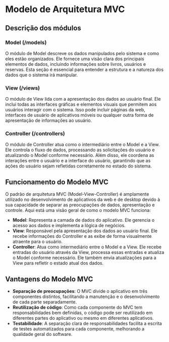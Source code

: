 # Modelo de Arquitetura MVC

## Descrição dos módulos

### Model (/models)
O módulo de Model descreve os dados manipulados pelo sistema e como eles estão organizados. Ele fornece uma visão clara dos principais elementos de dados, incluindo informações sobre livros, usuários e reservas. Esta seção é essencial para entender a estrutura e a natureza dos dados que o sistema irá manipular.

### View (/views)
O módulo de View lida com a apresentação dos dados ao usuário final. Ele inclui todas as interfaces gráficas e elementos visuais que permitem aos usuários interagir com o sistema. Isso pode incluir páginas da web, interfaces de usuário de aplicativos móveis ou qualquer outra forma de apresentação de informações ao usuário.

### Controller (/controllers)
O módulo de Controller atua como o intermediário entre o Model e a View. Ele controla o fluxo de dados, processando as solicitações do usuário e atualizando o Model conforme necessário. Além disso, ele coordena as interações entre o usuário e a interface do usuário, garantindo que as ações do usuário sejam refletidas corretamente no estado do sistema.

## Funcionamento do Modelo MVC
O padrão de arquitetura MVC (Model-View-Controller) é amplamente utilizado no desenvolvimento de aplicativos da web e de desktop devido à sua capacidade de separar as preocupações de dados, apresentação e controle. Aqui está uma visão geral de como o modelo MVC funciona:

- **Model**: Representa a camada de dados do aplicativo. Ele gerencia o acesso aos dados e implementa a lógica de negócios.
- **View**: Responsável pela apresentação dos dados ao usuário final. Ele recebe informações do Controller e as exibe de forma visualmente atraente para o usuário.
- **Controller**: Atua como intermediário entre o Model e a View. Ele recebe entradas do usuário através da View, processa essas entradas e atualiza o Model conforme necessário. Ele também envia atualizações para a View para refletir o estado atual dos dados.

## Vantagens do Modelo MVC
- **Separação de preocupações**: O MVC divide o aplicativo em três componentes distintos, facilitando a manutenção e o desenvolvimento de cada parte separadamente.
- **Reutilização de código**: Como cada componente do MVC tem responsabilidades bem definidas, o código pode ser reutilizado em diferentes partes do aplicativo ou mesmo em diferentes aplicativos.
- **Testabilidade**: A separação clara de responsabilidades facilita a escrita de testes automatizados para cada componente, melhorando a qualidade geral do software.
